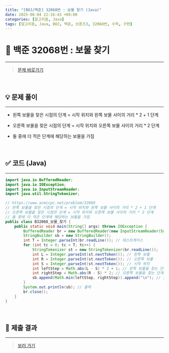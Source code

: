 ```yaml
---
title: "[BOJ/백준] 32068번 : 보물 찾기 (Java)"
date: 2025-06-04 22:16:43 +09:00
categories: [알고리즘, Java]
tags: [알고리즘, Java, BOJ, 백준, 브론즈3, 32068번, 수학, 구현]
---
```


<!-- ========================================================================== -->

# 📘 백준 32068번 : 보물 찾기

---

> [문제 바로가기](https://www.acmicpc.net/problem/32068)

<br>

<!-- ========================================================================== -->

## 💡 문제 풀이

---

- 왼쪽 보물을 찾은 시점의 단계 = 시작 위치와 왼쪽 보물 사이의 거리 \* 2 + 1 단계

- 오른쪽 보물을 찾은 시점의 단계 = 시작 위치와 오른쪽 보물 사이의 거리 \* 2 단계

- 둘 중에 더 적은 단계에 해당하는 보물을 가짐

<br>

<!-- ========================================================================== -->

## ✅ 코드 (Java)

---

```java
import java.io.BufferedReader;
import java.io.IOException;
import java.io.InputStreamReader;
import java.util.StringTokenizer;

// https://www.acmicpc.net/problem/32068
// 왼쪽 보물을 찾은 시점의 단계 = 시작 위치와 왼쪽 보물 사이의 거리 * 2 + 1 단계
// 오른쪽 보물을 찾은 시점의 단계 = 시작 위치와 오른쪽 보물 사이의 거리 * 2 단계
// 둘 중에 더 적은 단계에 해당하는 보물을 가짐
public class B32068_보물_찾기 {
	public static void main(String[] args) throws IOException {
		BufferedReader br = new BufferedReader(new InputStreamReader(System.in));
		StringBuilder sb = new StringBuilder();
		int T = Integer.parseInt(br.readLine()); // 테스트케이스
		for (int tc = 0; tc < T; tc++) {
			StringTokenizer st = new StringTokenizer(br.readLine());
			int L = Integer.parseInt(st.nextToken()); // 왼쪽 보물
			int R = Integer.parseInt(st.nextToken()); // 오른쪽 보물
			int S = Integer.parseInt(st.nextToken()); // 시작 위치
			int leftStep = Math.abs(L - S) * 2 + 1; // 왼쪽 보물을 찾는 단계
			int rightStep = Math.abs(R - S) * 2; // 오른쪽 보물을 찾는 단계
			sb.append(Math.min(leftStep, rightStep)).append("\n"); // 출력 저장
		}
		System.out.println(sb); // 출력
		br.close();
	}
}
```

<br>

<!-- ========================================================================== -->

## 💾 제출 결과

---

> [보러 가기](https://www.acmicpc.net/status?from_mine=1&problem_id=32068&user_id=juyn2000)

<br>

<!-- ========================================================================== -->

<!-- ## 🧩 새롭게 알게 된 점

---



<br> -->

<!-- ========================================================================== -->

<!--

## 🔗 참고한 자료

---

- []()

- []()

<br>
-->
